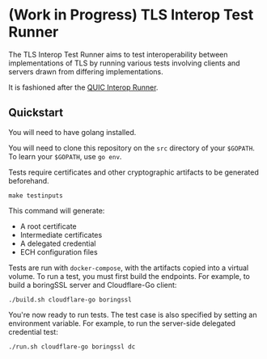 <!-- SPDX-FileCopyrightText: 2020 The tls-interop-runner Authors -->
<!-- SPDX-License-Identifier: CC0-1.0 -->

# (Work in Progress) TLS Interop Test Runner

The TLS Interop Test Runner aims to test interoperability between
implementations of TLS by running various tests involving clients and servers
drawn from differing implementations.

It is fashioned after the [QUIC Interop
Runner](https://github.com/marten-seemann/quic-interop-runner).

## Quickstart

You will need to have golang installed.

You will need to clone this repository on the `src` directory of your
`$GOPATH`. To learn your `$GOPATH`, use `go env`.

Tests require certificates and other cryptographic artifacts to be generated
beforehand.

```
make testinputs
```

This command will generate:
* A root certificate
* Intermediate certificates
* A delegated credential
* ECH configuration files

Tests are run with `docker-compose`, with the artifacts copied into a virtual
volume. To run a test, you must first build the endpoints. For example, to build
a boringSSL server and Cloudflare-Go client:

```
./build.sh cloudflare-go boringssl
```

You're now ready to run tests. The test case is also specified by setting an
environment variable. For example, to run the server-side delegated credential
test:

```
./run.sh cloudflare-go boringssl dc
```
